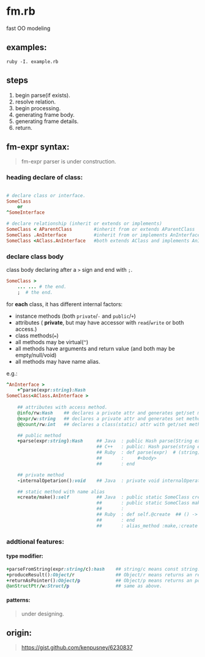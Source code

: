 fm.rb
=====

fast OO modeling

## examples:

```shell
ruby -I. example.rb
```

## steps

1. begin parse(if exists).
2. resolve relation.
3. begin processing.
4. generating frame body.
5. generating frame details.
6. return.

## fm-expr syntax:

> fm-expr parser is under construction.

### heading declare of class:

```ruby

# declare class or interface.
SomeClass
    or
^SomeInterface

# declare relationship (inherit or extends or implements)
SomeClass < AParentClass        #inherit from or extends AParentClass
SomeClass .AnInterface          #inherit from or implements AnInterface
SomeClass <AClass.AnInterface   #both extends AClass and implements AnInterface
```

### declare class body

class body declaring after a `>` sign and end with `;`.
```ruby
SomeClass > 
    ... ... # the end.
    ;  # the end.
```

for __each__ class, it has different internal factors:

* instance methods (both `private`/`-` and `public`/`+`)
* attributes ( __private__, but may have accessor with `read`/`write` or both access.)
* class methods(`=`)
* all methods may be virtual(`^`)
* all methods have arguments and return value (and both may be empty/null/void)
* all methods may have name alias.

e.g.:
```ruby
^AnInterface >
    +^parse(expr:string):Hash
SomeClass<AClass.AnInterface >
    
    ## attributes with access method.
    @info/rw:Hash    ## declares a private attr and generates get/set methods.
    @expr/w:string   ## declares a private attr and generates set method only.
    @@count/rw:int   ## declares a class(static) attr with get/set method. 

    ## public method
    +parse(expr:string):Hash     ## Java  : public Hash parse(String expr) { }
                                 ## C++   : public: Hash parse(string expr);
                                 ## Ruby  : def parse(expr)  # (string) -> Hash
                                 ##       :     #<body>
                                 ##       : end

    ## private method
    -internalOpetarion():void    ## Java  : private void internalOperation() { }

    ## static method with name alias
    =create/make():self          ## Java  : public static SomeClass create() { }
                                 ##       : public static SomeClass make() { return create(); }
                                 ##       :
                                 ## Ruby  : def self.@create  ## () -> SomeClass
                                 ##       : end
                                 ##       : alias_method :make,:create
```

### addtional features:

#### type modifier:
```ruby
+parseFromString(expr:string/c):hash    ## string/c means const string.
+produceResult():Object/r               ## Object/r means returns an reference of Object. (C++)
+returnAsPointer():Object/p             ## Object/p means returns an pointer of Object.
@anStructPtr/w:Struct/p                 ## same as above.
```

#### patterns:

> under designing.



## origin:

> https://gist.github.com/kenpusney/6230837
